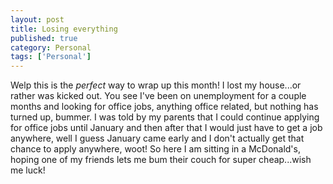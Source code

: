 ```yaml
---
layout: post
title: Losing everything
published: true
category: Personal
tags: ['Personal']
---
```

Welp this is the *perfect* way to wrap up this month! I lost my house...or rather was kicked out. You see I've been on unemployment for a couple months and looking for office jobs, anything office related, but nothing has turned up, bummer<!--more-->. I was told by my parents that I could continue applying for office jobs until January and then after that I would just have to get a job anywhere, well I guess January came early and I don't actually get that chance to apply anywhere, woot! So here I am sitting in a McDonald's, hoping one of my friends lets me bum their couch for super cheap...wish me luck!
